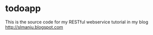 # todoapp
This is the source code for my RESTful webservice tutorial in my blog http://slmanju.blogspot.com
